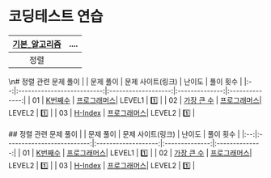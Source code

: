 # 코딩테스트 연습

| [기본_알고리즘](./기본_알고리즘) | .... |
|:----------------:|:-----:|
|       정렬       |       | 
\n# 정렬 관련 문제 풀이
|    |          문제 풀이         |  문제 사이트(링크)  |     난이도    |    풀이 횟수   | 
|:--:|:--------------------------:|:-------------------:|:--------------:|:--------------:|
| 01 |   [K번째수](./01_K번째수.py)    | [프로그래머스](https://school.programmers.co.kr/learn/courses/30/lessons/42748)| LEVEL1 |  1️⃣  |
| 02 | [가장 큰 수](./02_가장_큰_수.py) | [프로그래머스](https://school.programmers.co.kr/learn/courses/30/lessons/42746)| LEVEL2 |  1️⃣  |
| 03 | [H-Index](./03_H-Index.py) | [프로그래머스](https://school.programmers.co.kr/learn/courses/30/lessons/42747)| LEVEL2 |  1️⃣  |
<br><br> ## 정렬 관련 문제 풀이
|    |          문제 풀이         |  문제 사이트(링크)  |     난이도    |    풀이 횟수   | 
|:--:|:--------------------------:|:-------------------:|:--------------:|:--------------:|
| 01 |   [K번째수](./01_K번째수.py)    | [프로그래머스](https://school.programmers.co.kr/learn/courses/30/lessons/42748)| LEVEL1 |  1️⃣ |
| 02 | [가장 큰 수](./02_가장_큰_수.py) | [프로그래머스](https://school.programmers.co.kr/learn/courses/30/lessons/42746)| LEVEL2 |  1️⃣ |
| 03 | [H-Index](./03_H-Index.py) | [프로그래머스](https://school.programmers.co.kr/learn/courses/30/lessons/42747)| LEVEL2 |  1️⃣ |
